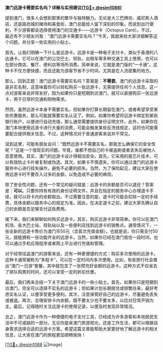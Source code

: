 **澳门远游卡需要实名吗？详解与实用建议[[TG💪+ @esim1088](https://t.me/s/esim1088)]**

提到澳门，很多人会想到那里的繁华与独特魅力。无论是大三巴牌坊、威尼斯人酒店，还是路氹城的赌场和美食街，澳门总能给人留下深刻的印象。而说到出行便利，不少游客都会选择使用澳门的交通卡——远游卡（Octopus Card）。不过，最近有不少朋友问我：“澳门远游卡需要实名吗？”今天，我就来给大家详细解答这个问题，并分享一些实用的小贴士。

首先，让我们明确一下什么是远游卡。远游卡是一种电子支付卡，类似于香港的八达通卡。它可以在澳门的公交巴士、轻轨、出租车等多种交通工具上使用，也可以在部分商店、餐厅、便利店等场所消费。简单来说，它就是澳门版的“一卡通”。这种卡不仅方便快捷，而且还能为游客节省不少时间，尤其是在人流密集的地方。

那么，回到正题：澳门远游卡需要实名吗？答案是：**不需要**。澳门的远游卡采取的是非实名制，这意味着你可以轻松购买一张远游卡，无需提供任何个人信息。这一点对游客来说非常友好，因为如果你只是短期到访澳门，就可以直接购买一张远游卡，用于日常的交通和购物需求。

然而，虽然远游卡本身不需要实名，但如果你打算长期留在澳门，或者希望享受某些优惠服务，那么可能就需要实名认证了。例如，如果你希望将远游卡绑定到某些银行账户，以便进行自动充值，那么通常需要提供身份证明文件。此外，如果你在澳门本地使用远游卡进行大量的消费，可能会触发某些反洗钱规定，这时也可能需要配合提供相关信息。不过，这种情况对于普通游客来说并不常见。

说到这里，可能有朋友会问：“既然远游卡不需要实名，那我怎么确保它的安全性呢？”这是一个很现实的问题。毕竟，谁都不想自己的卡被盗刷或者丢失后被他人恶意使用。其实，澳门的远游卡设计得相当安全。首先，它采用的是芯片技术，可以有效防止卡片被复制或伪造。其次，如果卡不慎遗失，你可以通过澳门的远游卡服务中心进行挂失操作，避免不必要的损失。当然，为了保险起见，建议大家在使用远游卡时不要存入过多的金额，以免造成不必要的麻烦。

除了安全性问题，还有一个常见的疑问就是：远游卡的余额是否可以退还？答案是：**可以**。只要你持有有效的身份证明文件，并且在指定的服务中心办理退卡手续，就可以将卡内的余额取出。不过需要注意的是，退卡时可能会扣除一定的手续费，具体金额以服务中心的规定为准。因此，在决定退卡之前，建议大家先确认自己的余额是否足够支付这些费用。

接下来，我们来聊聊如何购买远游卡。其实，购买远游卡非常简单。你可以在澳门机场、各大巴士站、轻轨站以及一些便利店找到远游卡的销售点。通常情况下，一张全新的远游卡售价为澳门币50元（含首次充值金额）。也就是说，你只需支付50元，就能拥有一张功能齐全的远游卡。当然，如果你已经在澳门居住一段时间，也可以通过手机应用程序或者网上平台进行充值和管理。

对于经常往返澳门的游客来说，还有一种更便捷的方式：购买多次使用的远游卡。这种卡通常被称为“多程卡”，可以在一定时间内多次使用。比如，有些旅行社会推出“澳门一日游”套餐，其中就包含了一张预充好金额的远游卡。这种方式不仅省去了排队购票的时间，还可以享受一定的折扣优惠。

最后，我们再来总结一下关于澳门远游卡的一些小贴士。首先，如果你只是短期到访澳门，完全可以选择不实名的远游卡；但如果计划长期居住或频繁往来，最好考虑实名认证，以便享受更多便利。其次，注意保管好自己的远游卡，尽量避免丢失或被盗。再次，合理安排卡内余额，既不要太少也不要太多，以应对日常开销为主。最后，记得随时关注远游卡的使用记录，以便及时发现异常情况。

总之，澳门远游卡作为一种便捷的电子支付工具，已经成为许多游客和本地居民生活中不可或缺的一部分。无论你是来澳门旅游观光，还是工作生活，都可以根据自身需求选择合适的远游卡方案。希望这篇文章能帮助大家更好地了解远游卡的相关信息，让大家在澳门的旅程更加顺畅愉快！

[[TG💪+ @esim1088](https://t.me/s/esim1088) ![Image](https://i.postimg.cc/4NQfJmqS/Snipaste-2025-05-13-00-14-12.png)]